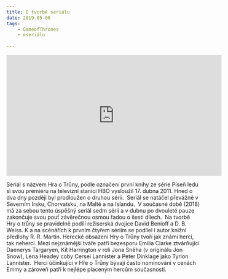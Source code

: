 ```yaml
---
title: O tvorbě seriálu
date: 2019-05-06
tags: 
    - GameofThrones
    - oseriálu
   
---
```


<iframe width="560" height="315" src="https://www.youtube.com/watch?v=wpImt0KILE4" frameborder="0" allow="accelerometer; autoplay; encrypted-media; gyroscope; picture-in-picture" allowfullscreen></iframe>

Seriál s názvem Hra o Trůny, podle označení první knihy ze série Píseň ledu si svou premiéru na televizní stanici HBO vysloužil 17. dubna 2011. Hned o dva dny později byl prodloužen o druhou sérii. 
Seriál se natáčel převážně v Severním Irsku, Chorvatsku, na Maltě a na Islandu. 
V současné době (2018) má za sebou tento úspěšný seriál sedm sérií a v dubnu po dvouleté pauze zakončuje svou pouť závěrečnou osmou řadou o šesti dílech. 
Na tvorbě Hry o trůny se pravidelně podílí režiserská dvojice David Benioff a D. B. Weiss. K a na scénářích k prvním čtyřem sériím se podílel i autor knižní předlohy R. R. Martin.
Herecké obsazení Hry o Trůny tvoří jak známí herci, tak neherci. Mezi nejznámější tváře patří bezesporu Emilia Clarke ztvárňující Daenerys Targaryen, Kit Harrington v roli Jona Sněha (v originálu Jon Snow), Lena Headey coby Cersei Lannister a Peter Dinklage jako Tyrion Lannister. 
Herci účinkující v Hře o Trůny bývají často nominováni v cenách Emmy a zároveň patří k nejlépe placeným hercům současnosti.
